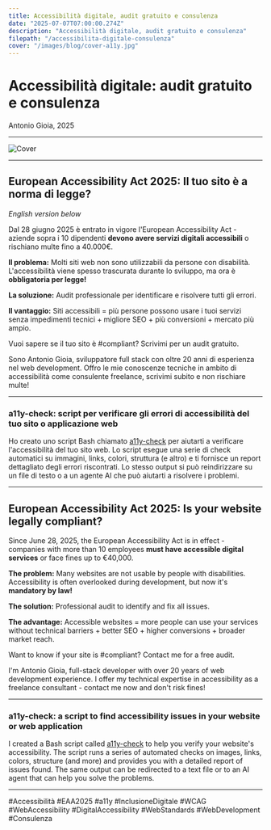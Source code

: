```yaml
---
title: Accessibilità digitale, audit gratuito e consulenza
date: "2025-07-07T07:00:00.274Z"
description: "Accessibilità digitale, audit gratuito e consulenza"
filepath: "/accessibilita-digitale-consulenza"
cover: "/images/blog/cover-a11y.jpg"
---
```


# Accessibilità digitale: audit gratuito e consulenza

Antonio Gioia, 2025

---

![Cover](https://antoniogioia.com/images/blog/cover-a11y.png)

---

## European Accessibility Act 2025: Il tuo sito è a norma di legge?

_English version below_

Dal 28 giugno 2025 è entrato in vigore l'European Accessibility Act - aziende sopra i 10 dipendenti **devono avere servizi digitali accessibili** o rischiano multe fino a 40.000€.

**Il problema:** Molti siti web non sono utilizzabili da persone con disabilità. L'accessibilità viene spesso trascurata durante lo sviluppo, ma ora è **obbligatoria per legge!**

**La soluzione:** Audit professionale per identificare e risolvere tutti gli errori.

**Il vantaggio:** Siti accessibili = più persone possono usare i tuoi servizi senza impedimenti tecnici + migliore SEO + più conversioni + mercato più ampio.

Vuoi sapere se il tuo sito è #compliant? Scrivimi per un audit gratuito.

Sono Antonio Gioia, sviluppatore full stack con oltre 20 anni di esperienza nel web development. Offro le mie conoscenze tecniche in ambito di accessibilità come consulente freelance, scrivimi subito e non rischiare multe!

---

### a11y-check: script per verificare gli errori di accessibilità del tuo sito o applicazione web

Ho creato uno script Bash chiamato [a11y-check](https://github.com/antoniogioiacom/a11y-check) per aiutarti a verificare l'accessibilità del tuo sito web. Lo script esegue una serie di check automatici su immagini, links, colori, struttura (e altro) e ti fornisce un report dettagliato degli errori riscontrati. Lo stesso output si può reindirizzare su un file di testo o a un agente AI che può aiutarti a risolvere i problemi.

---

## European Accessibility Act 2025: Is your website legally compliant?

Since June 28, 2025, the European Accessibility Act is in effect - companies with more than 10 employees **must have accessible digital services** or face fines up to €40,000.

**The problem:** Many websites are not usable by people with disabilities. Accessibility is often overlooked during development, but now it's **mandatory by law!**

**The solution:** Professional audit to identify and fix all issues.

**The advantage:** Accessible websites = more people can use your services without technical barriers + better SEO + higher conversions + broader market reach.

Want to know if your site is #compliant? Contact me for a free audit.

I'm Antonio Gioia, full-stack developer with over 20 years of web development experience. I offer my technical expertise in accessibility as a freelance consultant - contact me now and don't risk fines!

---

### a11y-check: a script to find accessibility issues in your website or web application

I created a Bash script called [a11y-check](https://github.com/antoniogioiacom/a11y-check) to help you verify your website's accessibility. The script runs a series of automated checks on images, links, colors, structure (and more) and provides you with a detailed report of issues found. The same output can be redirected to a text file or to an AI agent that can help you solve the problems.

---

#Accessibilità #EAA2025 #a11y #InclusioneDigitale #WCAG #WebAccessibility #DigitalAccessibility #WebStandards #WebDevelopment #Consulenza
